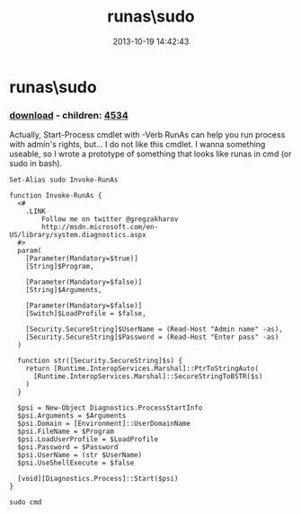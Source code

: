 ﻿---
pid:            4533
poster:         greg zakharov
title:          runas\sudo
date:           2013-10-19 14:42:43
format:         posh
parent:         0
parent:         0
children:       4534
---

# runas\sudo

### [download](4533.ps1) - children: [4534](4534.md)

Actually, Start-Process cmdlet with -Verb RunAs can help you run process with admin's rights, but... I do not like this cmdlet. I wanna something useable, so I wrote a prototype of something that looks like runas in cmd (or sudo in bash).

```posh
Set-Alias sudo Invoke-RunAs

function Invoke-RunAs {
  <#
    .LINK
        Follow me on twitter @gregzakharov
        http://msdn.microsoft.com/en-US/library/system.diagnostics.aspx
  #>
  param(
    [Parameter(Mandatory=$true)]
    [String]$Program,
    
    [Parameter(Mandatory=$false)]
    [String]$Arguments,
    
    [Parameter(Mandatory=$false)]
    [Switch]$LoadProfile = $false,
    
    [Security.SecureString]$UserName = (Read-Host "Admin name" -as),
    [Security.SecureString]$Password = (Read-Host "Enter pass" -as)
  )
  
  function str([Security.SecureString]$s) {
    return [Runtime.InteropServices.Marshal]::PtrToStringAuto(
      [Runtime.InteropServices.Marshal]::SecureStringToBSTR($s)
    )
  }
  
  $psi = New-Object Diagnostics.ProcessStartInfo
  $psi.Arguments = $Arguments
  $psi.Domain = [Environment]::UserDomainName
  $psi.FileName = $Program
  $psi.LoadUserProfile = $LoadProfile
  $psi.Password = $Password
  $psi.UserName = (str $UserName)
  $psi.UseShellExecute = $false
  
  [void][Diagnostics.Process]::Start($psi)
}

sudo cmd
```
